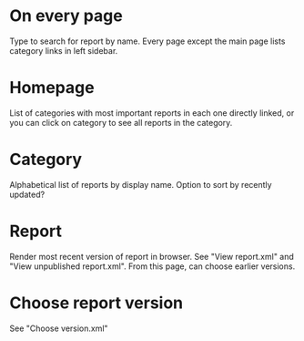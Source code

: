 # On every page
Type to search for report by name. Every page except the main page lists 
category links in left sidebar.

# Homepage
List of categories with most important reports in each one directly 
linked, or you can click on category to see all reports in the category.

# Category
Alphabetical list of reports by display name. Option to sort by recently 
updated?

# Report
Render most recent version of report in browser. See "View report.xml" and 
"View unpublished report.xml". From this page, can choose earlier versions.

# Choose report version
See "Choose version.xml"


